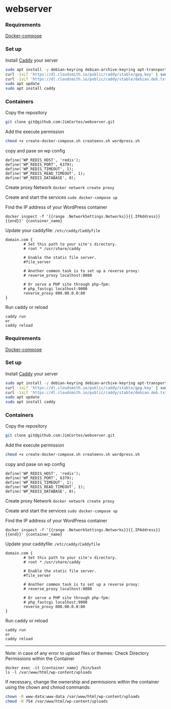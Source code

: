 # webserver

### Requirements 
[Docker-compose](https://docs.docker.com/)

### Set up
Install [Caddy](https://caddyserver.com/docs/install#debian-ubuntu-raspbian) your server
```bash
sudo apt install -y debian-keyring debian-archive-keyring apt-transport-https
curl -1sLf 'https://dl.cloudsmith.io/public/caddy/stable/gpg.key' | sudo gpg --dearmor -o /usr/share/keyrings/caddy-stable-archive-keyring.gpg
curl -1sLf 'https://dl.cloudsmith.io/public/caddy/stable/debian.deb.txt' | sudo tee /etc/apt/sources.list.d/caddy-stable.list
sudo apt update
sudo apt install caddy
```

### Containers

Copy the repository
```bash
git clone git@github.com:JimCortes/webserver.git
```
Add the execute permission
```bash
chmod +x create-docker-compose.sh createenv.sh wordpress.sh
```
copy and pase on wp config
```
define('WP_REDIS_HOST', 'redis');
define('WP_REDIS_PORT', 6379);
define('WP_REDIS_TIMEOUT', 1);
define('WP_REDIS_READ_TIMEOUT', 1);
define('WP_REDIS_DATABASE', 0);
```

Create proxy Network
```docker network create proxy```

Create and start the services
```sudo docker-compose up```

Find the IP address of your WordPress container
```
docker inspect -f '{{range .NetworkSettings.Networks}}{{.IPAddress}}{{end}}' {container_name}
```

Update your caddyfile:
```/etc/caddy/Caddyfile```

```
domain.com {
        # Set this path to your site's directory.
        # root * /usr/share/caddy

        # Enable the static file server.
        #file_server

        # Another common task is to set up a reverse proxy:
        # reverse_proxy localhost:8080

        # Or serve a PHP site through php-fpm:
        # php_fastcgi localhost:9000
        reverse_proxy 000.00.0.0:80
}
```

Run caddy or reload

```
caddy run 
or 
caddy reload
```


### Requirements 
[Docker-compose](https://docs.docker.com/)

### Set up
Install [Caddy](https://caddyserver.com/docs/install#debian-ubuntu-raspbian) your server
```bash
sudo apt install -y debian-keyring debian-archive-keyring apt-transport-https
curl -1sLf 'https://dl.cloudsmith.io/public/caddy/stable/gpg.key' | sudo gpg --dearmor -o /usr/share/keyrings/caddy-stable-archive-keyring.gpg
curl -1sLf 'https://dl.cloudsmith.io/public/caddy/stable/debian.deb.txt' | sudo tee /etc/apt/sources.list.d/caddy-stable.list
sudo apt update
sudo apt install caddy
```

### Containers

Copy the repository
```bash
git clone git@github.com:JimCortes/webserver.git
```
Add the execute permission
```bash
chmod +x create-docker-compose.sh createenv.sh wordpress.sh
```
copy and pase on wp config
```
define('WP_REDIS_HOST', 'redis');
define('WP_REDIS_PORT', 6379);
define('WP_REDIS_TIMEOUT', 1);
define('WP_REDIS_READ_TIMEOUT', 1);
define('WP_REDIS_DATABASE', 0);
```

Create proxy Network
```docker network create proxy```

Create and start the services
```sudo docker-compose up```

Find the IP address of your WordPress container
```
docker inspect -f '{{range .NetworkSettings.Networks}}{{.IPAddress}}{{end}}' {container_name}
```

Update your caddyfile:
```/etc/caddy/Caddyfile```

```
domain.com {
        # Set this path to your site's directory.
        # root * /usr/share/caddy

        # Enable the static file server.
        #file_server

        # Another common task is to set up a reverse proxy:
        # reverse_proxy localhost:8080

        # Or serve a PHP site through php-fpm:
        # php_fastcgi localhost:9000
        reverse_proxy 000.00.0.0:80
}
```

Run caddy or reload

```
caddy run 
or 
caddy reload
```

_____
Note: in case of any error to upload files or themes: Check Directory Permissions within the Container

```
docker exec -it {container_name} /bin/bash
ls -l /var/www/html/wp-content/uploads

```

If necessary, change the ownership and permissions within the container using the chown and chmod commands:
```bash
chown -R www-data:www-data /var/www/html/wp-content/uploads
chmod -R 754 /var/www/html/wp-content/uploads
```
